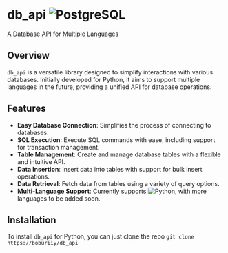 # db_api ![PostgreSQL](https://img.shields.io/badge/PostgreSQL-316192?style=for-the-badge&logo=postgresql&logoColor=white)

A Database API for Multiple Languages

## Overview

`db_api` is a versatile library designed to simplify interactions with various databases. Initially developed for Python, it aims to support multiple languages in the future, providing a unified API for database operations.

## Features

- **Easy Database Connection**: Simplifies the process of connecting to databases.
- **SQL Execution**: Execute SQL commands with ease, including support for transaction management.
- **Table Management**: Create and manage database tables with a flexible and intuitive API.
- **Data Insertion**: Insert data into tables with support for bulk insert operations.
- **Data Retrieval**: Fetch data from tables using a variety of query options.
- **Multi-Language Support**: Currently supports ![Python](https://img.shields.io/badge/-Python-black?style=flat-square&logo=Python), with more languages to be added soon.

## Installation

To install `db_api` for Python, you can just clone the repo
`git clone https://boburiiy/db_api`
